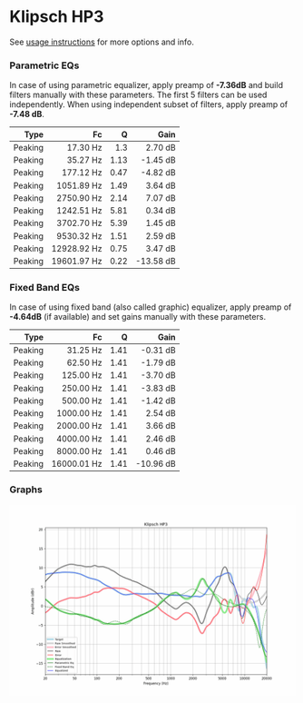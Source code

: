 # Klipsch HP3
See [usage instructions](https://github.com/jaakkopasanen/AutoEq#usage) for more options and info.

### Parametric EQs
In case of using parametric equalizer, apply preamp of **-7.36dB** and build filters manually
with these parameters. The first 5 filters can be used independently.
When using independent subset of filters, apply preamp of **-7.48 dB**.

| Type    | Fc          |    Q | Gain      |
|--------:|------------:|-----:|----------:|
| Peaking | 17.30 Hz    | 1.3  | 2.70 dB   |
| Peaking | 35.27 Hz    | 1.13 | -1.45 dB  |
| Peaking | 177.12 Hz   | 0.47 | -4.82 dB  |
| Peaking | 1051.89 Hz  | 1.49 | 3.64 dB   |
| Peaking | 2750.90 Hz  | 2.14 | 7.07 dB   |
| Peaking | 1242.51 Hz  | 5.81 | 0.34 dB   |
| Peaking | 3702.70 Hz  | 5.39 | 1.45 dB   |
| Peaking | 9530.32 Hz  | 1.51 | 2.59 dB   |
| Peaking | 12928.92 Hz | 0.75 | 3.47 dB   |
| Peaking | 19601.97 Hz | 0.22 | -13.58 dB |

### Fixed Band EQs
In case of using fixed band (also called graphic) equalizer, apply preamp of **-4.64dB**
(if available) and set gains manually with these parameters.

| Type    | Fc          |    Q | Gain      |
|--------:|------------:|-----:|----------:|
| Peaking | 31.25 Hz    | 1.41 | -0.31 dB  |
| Peaking | 62.50 Hz    | 1.41 | -1.79 dB  |
| Peaking | 125.00 Hz   | 1.41 | -3.70 dB  |
| Peaking | 250.00 Hz   | 1.41 | -3.83 dB  |
| Peaking | 500.00 Hz   | 1.41 | -1.42 dB  |
| Peaking | 1000.00 Hz  | 1.41 | 2.54 dB   |
| Peaking | 2000.00 Hz  | 1.41 | 3.66 dB   |
| Peaking | 4000.00 Hz  | 1.41 | 2.46 dB   |
| Peaking | 8000.00 Hz  | 1.41 | 0.46 dB   |
| Peaking | 16000.01 Hz | 1.41 | -10.96 dB |

### Graphs
![](./Klipsch%20HP3.png)